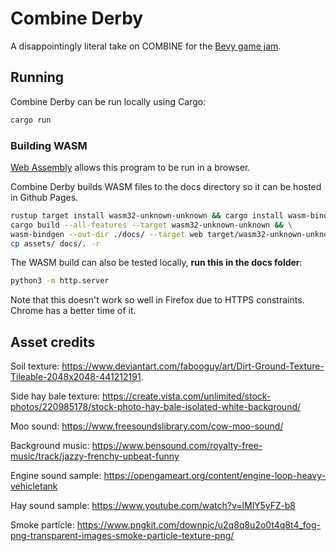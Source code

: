 # Combine Derby

A disappointingly literal take on COMBINE for the [Bevy game jam](https://itch.io/jam/bevy-jam-2).

## Running

Combine Derby can be run locally using Cargo:

```bash
cargo run
```

### Building WASM

[Web Assembly](https://webassembly.org/) allows this program to be run in a browser.

Combine Derby builds WASM files to the docs directory so it can be hosted in Github Pages.

```bash
rustup target install wasm32-unknown-unknown && cargo install wasm-bindgen-cli && \
cargo build --all-features --target wasm32-unknown-unknown && \
wasm-bindgen --out-dir ./docs/ --target web target/wasm32-unknown-unknown/debug/combine-derby.wasm && \
cp assets/ docs/. -r
```

The WASM build can also be tested locally, **run this in the docs folder**:

```bash
python3 -m http.server
```

Note that this doesn't work so well in Firefox due to HTTPS constraints. Chrome has a better time of it.

## Asset credits

Soil texture: https://www.deviantart.com/fabooguy/art/Dirt-Ground-Texture-Tileable-2048x2048-441212191.

Side hay bale texture: https://create.vista.com/unlimited/stock-photos/220985178/stock-photo-hay-bale-isolated-white-background/

Moo sound: https://www.freesoundslibrary.com/cow-moo-sound/

Background music: https://www.bensound.com/royalty-free-music/track/jazzy-frenchy-upbeat-funny

Engine sound sample: https://opengameart.org/content/engine-loop-heavy-vehicletank

Hay sound sample: https://www.youtube.com/watch?v=lMlY5yFZ-b8

Smoke particle: https://www.pngkit.com/downpic/u2q8q8u2o0t4q8t4_fog-png-transparent-images-smoke-particle-texture-png/
